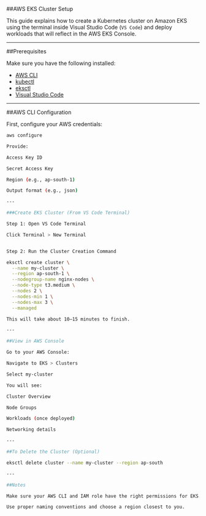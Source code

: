 ##AWS EKS Cluster Setup 

This guide explains how to create a Kubernetes cluster on Amazon EKS using the terminal inside Visual Studio Code (`VS Code`) and deploy workloads that will reflect in the AWS EKS Console.

---

##Prerequisites

Make sure you have the following installed:

- [AWS CLI](https://docs.aws.amazon.com/cli/latest/userguide/install-cliv2.html)
- [kubectl](https://kubernetes.io/docs/tasks/tools/)
- [eksctl](https://eksctl.io/introduction/#installation)
- [Visual Studio Code](https://code.visualstudio.com/)

---

##AWS CLI Configuration

First, configure your AWS credentials:

```bash
aws configure

Provide:

Access Key ID

Secret Access Key

Region (e.g., ap-south-1)

Output format (e.g., json)

---

###Create EKS Cluster (From VS Code Terminal)

Step 1: Open VS Code Terminal

Click Terminal > New Terminal


Step 2: Run the Cluster Creation Command

eksctl create cluster \
  --name my-cluster \
  --region ap-south-1 \
  --nodegroup-name nginx-nodes \
  --node-type t3.medium \
  --nodes 2 \
  --nodes-min 1 \
  --nodes-max 3 \
  --managed

This will take about 10–15 minutes to finish.

---

##View in AWS Console

Go to your AWS Console:

Navigate to EKS > Clusters

Select my-cluster

You will see:

Cluster Overview

Node Groups

Workloads (once deployed)

Networking details

---

##To Delete the Cluster (Optional)

eksctl delete cluster --name my-cluster --region ap-south

---

##Notes

Make sure your AWS CLI and IAM role have the right permissions for EKS.

Use proper naming conventions and choose a region closest to you.
